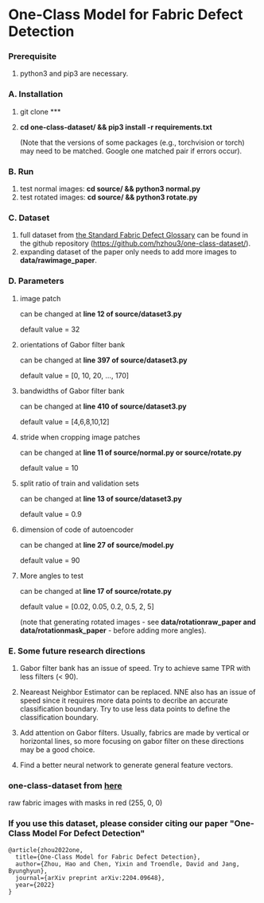 # One-Class Model for Fabric Defect Detection

### Prerequisite
1. python3 and pip3 are necessary.


### A. Installation
1. git clone ***
2. **cd one-class-dataset/ && pip3 install -r requirements.txt**

	(Note that the versions of some packages (e.g., torchvision or torch) may need to be matched. Google one matched pair if errors occur).

### B. Run
1. test normal images: **cd source/ && python3 normal.py**
2. test rotated images: **cd source/ && python3 rotate.py**

### C. Dataset

1. full dataset from [the Standard Fabric Defect Glossary](https://www.cottoninc.com/quality-products/textile-resources/fabric-defect-glossary/) can be found in the github repository (https://github.com/hzhou3/one-class-dataset/).
2. expanding dataset of the paper only needs to add more images to **data/rawimage_paper**.

### D. Parameters
1. image patch

	can be changed at **line 12 of source/dataset3.py**

	default value = 32

2. orientations of Gabor filter bank

	can be changed at **line 397 of source/dataset3.py**

	default value = [0, 10, 20, ..., 170]

3. bandwidths of Gabor filter bank

	can be changed at **line 410 of source/dataset3.py**

	default value = [4,6,8,10,12]

4. stride when cropping image patches

	can be changed at **line 11 of source/normal.py or source/rotate.py**

	default value = 10

5. split ratio of train and validation sets

	can be changed at **line 13 of source/dataset3.py**

	default value = 0.9

6. dimension of code of autoencoder

	can be changed at **line 27 of source/model.py**

	default value = 90

7. More angles to test

	can be changed at **line 17 of source/rotate.py**

	default value = [0.02, 0.05, 0.2, 0.5, 2, 5]

	(note that generating rotated images - see **data/rotationraw_paper and data/rotationmask_paper** - before adding more angles).
	
	
### E. Some future research directions
1. Gabor filter bank has an issue of speed. Try to achieve same TPR with less filters (< 90).

2. Neareast Neighbor Estimator can be replaced. NNE also has an issue of speed since it requires more data points to decribe an accurate classification boundary. Try to use less data points to define the classification boundary.

3. Add attention on Gabor filters. Usually, fabrics are made by vertical or horizontal lines, so more focusing on gabor filter on these directions may be a good choice. 

4. Find a better neural network to generate general feature vectors.





### one-class-dataset from [here](https://www.cottoninc.com/quality-products/textile-resources/fabric-defect-glossary/)

raw fabric images with masks in red (255, 0, 0) 


### If you use this dataset, please consider citing our paper "One-Class Model For Defect Detection"

```
@article{zhou2022one,
  title={One-Class Model for Fabric Defect Detection},
  author={Zhou, Hao and Chen, Yixin and Troendle, David and Jang, Byunghyun},
  journal={arXiv preprint arXiv:2204.09648},
  year={2022}
}
```




